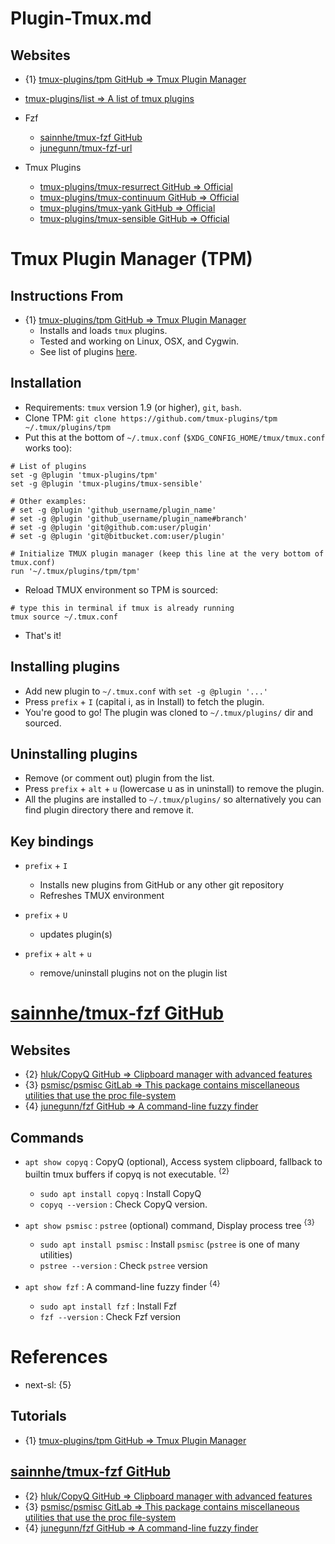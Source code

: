 # Plugin-Tmux.md

## Websites

* {1} [tmux-plugins/tpm GitHub => Tmux Plugin Manager](https://github.com/tmux-plugins/tpm)
* [tmux-plugins/list => A list of tmux plugins](https://github.com/tmux-plugins/list)

* Fzf
  * [sainnhe/tmux-fzf GitHub](https://github.com/sainnhe/tmux-fzf)
  * [junegunn/tmux-fzf-url](https://github.com/junegunn/tmux-fzf-url)

* Tmux Plugins
  * [tmux-plugins/tmux-resurrect GitHub => Official](https://github.com/tmux-plugins/tmux-resurrect)
  * [tmux-plugins/tmux-continuum GitHub => Official](https://github.com/tmux-plugins/tmux-continuum)
  * [tmux-plugins/tmux-yank GitHub => Official](https://github.com/tmux-plugins/tmux-yank)
  * [tmux-plugins/tmux-sensible GitHub => Official](https://github.com/tmux-plugins/tmux-sensible)

# Tmux Plugin Manager (TPM)

## Instructions From

* {1} [tmux-plugins/tpm GitHub => Tmux Plugin Manager](https://github.com/tmux-plugins/tpm)
  * Installs and loads `tmux` plugins.
  * Tested and working on Linux, OSX, and Cygwin.
  * See list of plugins [here](https://github.com/tmux-plugins/list).

## Installation

* Requirements: `tmux` version 1.9 (or higher), `git`, `bash`.
* Clone TPM: `git clone https://github.com/tmux-plugins/tpm ~/.tmux/plugins/tpm`
* Put this at the bottom of `~/.tmux.conf` (`$XDG_CONFIG_HOME/tmux/tmux.conf` works too):
```shell
# List of plugins
set -g @plugin 'tmux-plugins/tpm'
set -g @plugin 'tmux-plugins/tmux-sensible'

# Other examples:
# set -g @plugin 'github_username/plugin_name'
# set -g @plugin 'github_username/plugin_name#branch'
# set -g @plugin 'git@github.com:user/plugin'
# set -g @plugin 'git@bitbucket.com:user/plugin'

# Initialize TMUX plugin manager (keep this line at the very bottom of tmux.conf)
run '~/.tmux/plugins/tpm/tpm'
```
* Reload TMUX environment so TPM is sourced:
```shell
# type this in terminal if tmux is already running
tmux source ~/.tmux.conf
```
* That's it!

## Installing plugins

* Add new plugin to `~/.tmux.conf` with `set -g @plugin '...'`
* Press `prefix` + `I` (capital i, as in Install) to fetch the plugin.
* You're good to go! The plugin was cloned to `~/.tmux/plugins/` dir and sourced.

## Uninstalling plugins

* Remove (or comment out) plugin from the list.
* Press `prefix` + `alt` + `u` (lowercase u as in uninstall) to remove the plugin.
* All the plugins are installed to `~/.tmux/plugins/` so alternatively you can find plugin directory there and remove it.

## Key bindings

* `prefix` + `I`
  * Installs new plugins from GitHub or any other git repository
  * Refreshes TMUX environment

* `prefix` + `U`
  * updates plugin(s)

* `prefix` + `alt` + `u`
  * remove/uninstall plugins not on the plugin list

# [sainnhe/tmux-fzf GitHub](https://github.com/sainnhe/tmux-fzf)

## Websites

* {2} [hluk/CopyQ GitHub => Clipboard manager with advanced features](https://github.com/hluk/CopyQ/)
* {3} [psmisc/psmisc GitLab => This package contains miscellaneous utilities that use the proc file-system](https://gitlab.com/psmisc/psmisc)
* {4} [junegunn/fzf GitHub => A command-line fuzzy finder](https://github.com/junegunn/fzf/)

## Commands

* `apt show copyq` : CopyQ (optional), Access system clipboard, fallback to builtin tmux buffers if copyq is not executable. <sup>{2}</sup>
  * `sudo apt install copyq` : Install CopyQ
  * `copyq --version` : Check CopyQ version.

* `apt show psmisc` : `pstree` (optional) command, Display process tree <sup>{3}</sup>
  * `sudo apt install psmisc` : Install `psmisc` (`pstree` is one of many utilities)
  * `pstree --version` : Check `pstree` version

* `apt show fzf` : A command-line fuzzy finder <sup>{4}</sup>
  * `sudo apt install fzf` : Install Fzf
  * `fzf --version` : Check Fzf version

# References

* next-sl: {5}

## Tutorials

* {1} [tmux-plugins/tpm GitHub => Tmux Plugin Manager](https://github.com/tmux-plugins/tpm)

## [sainnhe/tmux-fzf GitHub](https://github.com/sainnhe/tmux-fzf)

* {2} [hluk/CopyQ GitHub => Clipboard manager with advanced features](https://github.com/hluk/CopyQ/)
* {3} [psmisc/psmisc GitLab => This package contains miscellaneous utilities that use the proc file-system](https://gitlab.com/psmisc/psmisc)
* {4} [junegunn/fzf GitHub => A command-line fuzzy finder](https://github.com/junegunn/fzf/)

